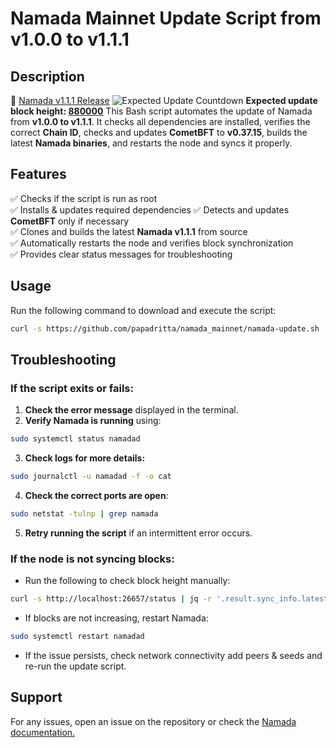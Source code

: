 # Namada Mainnet Update Script from v1.0.0 to v1.1.1

## Description
🔗 [Namada v1.1.1 Release](https://github.com/anoma/namada/releases/tag/v1.1.1)
![Expected Update Countdown](https://badgen.net/https/namada.valopers.com/api/block-countdown/880000)
**Expected update block height: [880000](https://namada.valopers.com/blocks/880000)**
This Bash script automates the update of Namada from **v1.0.0 to v1.1.1**. It checks all dependencies are installed, verifies the correct **Chain ID**, checks and updates **CometBFT** to **v0.37.15**, builds the latest **Namada binaries**, and restarts the node and syncs it properly.

## Features
✅ Checks if the script is run as root  
✅ Installs & updates required dependencies 
✅ Detects and updates **CometBFT** only if necessary  
✅ Clones and builds the latest **Namada v1.1.1** from source  
✅ Automatically restarts the node and verifies block synchronization  
✅ Provides clear status messages for troubleshooting  

## Usage
Run the following command to download and execute the script:
```bash
curl -s https://github.com/papadritta/namada_mainnet/namada-update.sh | bash
```
## Troubleshooting
### If the script exits or fails:
1. **Check the error message** displayed in the terminal.
2. **Verify Namada is running** using:
```bash
sudo systemctl status namadad
```
3. **Check logs for more details:**
```bash
sudo journalctl -u namadad -f -o cat
```
4. **Check the correct ports are open**:
```bash
sudo netstat -tulnp | grep namada
```
5. **Retry running the script** if an intermittent error occurs.

### If the node is not syncing blocks:
- Run the following to check block height manually:
```bash
curl -s http://localhost:26657/status | jq -r '.result.sync_info.latest_block_height'
```
- If blocks are not increasing, restart Namada:
```bash
sudo systemctl restart namadad
```
- If the issue persists, check network connectivity add peers & seeds and re-run the update script.

## Support
For any issues, open an issue on the repository or check the [Namada documentation.](https://docs.namada.net)

